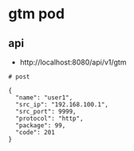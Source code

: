 # gtm pod

## api
-  http://localhost:8080/api/v1/gtm
```
# post

{
  "name": "user1",
  "src_ip": "192.168.100.1",
  "src_port": 9999,
  "protocol": "http",
  "package": 99,
  "code": 201
}

```
